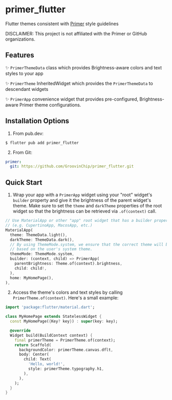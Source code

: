 # primer_flutter

Flutter themes consistent with [Primer](https://primer.style) style guidelines

DISCLAIMER: This project is not affiliated with the Primer or GitHub organizations.

## Features
✨ `PrimerThemeData` class which provides Brightness-aware colors and text styles to your app

✨ `PrimerTheme` InheritedWidget which provides the `PrimerThemeData` to descendant widgets

✨ `PrimerApp` convenience widget that provides pre-configured, Brightness-aware Primer theme configurations.

## Installation Options
1. From pub.dev:
```shell
$ flutter pub add primer_flutter
```
2. From Git:
```yaml
primer:
  git: https://github.com/GroovinChip/primer_flutter.git
```

## Quick Start

1. Wrap your app with a `PrimerApp` widget using your "root" widget's `builder` property and give it the brightness 
of the parent widget's theme. Make sure to set the `theme` and `darkTheme` properties of the root widget so that the
brightness can be retrieved via `.of(context)` call.
```dart
// Use MaterialApp or other "app" root widget that has a builder property 
// (e.g. CupertinoApp, MacosApp, etc.)
MaterialApp(
  theme: ThemeData.light(),
  darkTheme: ThemeData.dark(),
  // By using ThemeMode.system, we ensure that the correct theme will be shown
  // based on the user's system theme.
  themeMode: ThemeMode.system,
  builder: (context, child) => PrimerApp(
    parentBrightness: Theme.of(context).brightness,
    child: child!,
  ),
  home: MyHomePage(),
),
```
2. Access the theme's colors and text styles by calling `PrimerTheme.of(context)`. Here's a small example:
```dart
import 'package:flutter/material.dart';

class MyHomePage extends StatelessWidget {
  const MyHomePage({Key? key}) : super(key: key);

  @override
  Widget build(BuildContext context) {
    final primerTheme = PrimerTheme.of(context);
    return Scaffold(
      backgroundColor: primerTheme.canvas.dflt,
      body: Center(
        child: Text(
          'Hello, world!',
          style: primerTheme.typography.h1,
        ),
      ),
    );
  }
}
```
